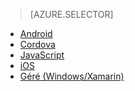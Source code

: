 > [AZURE.SELECTOR]
- [Android](../articles/app-service-mobile-android-how-to-use-client-library.md)
- [Cordova](../articles/app-service-mobile-cordova-how-to-use-client-library.md)
- [JavaScript](../articles/app-service-mobile-html-how-to-use-client-library.md)
- [iOS](../articles/app-service-mobile-ios-how-to-use-client-library.md)
- [Géré (Windows/Xamarin)](../articles/app-service-mobile-dotnet-how-to-use-client-library.md)

<!---------HONumber=AcomDC_0309_2016-->
